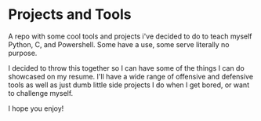 # Projects and Tools
A repo with some cool tools and projects i've decided to do to teach myself Python, C, and Powershell. Some have a use, some serve literally no purpose. 

I decided to throw this together so I can have some of the things I can do showcased on my resume. I'll have a wide range of offensive and defensive tools as well as just dumb little side projects I do when I get bored, or want to challenge myself.

I hope you enjoy!
